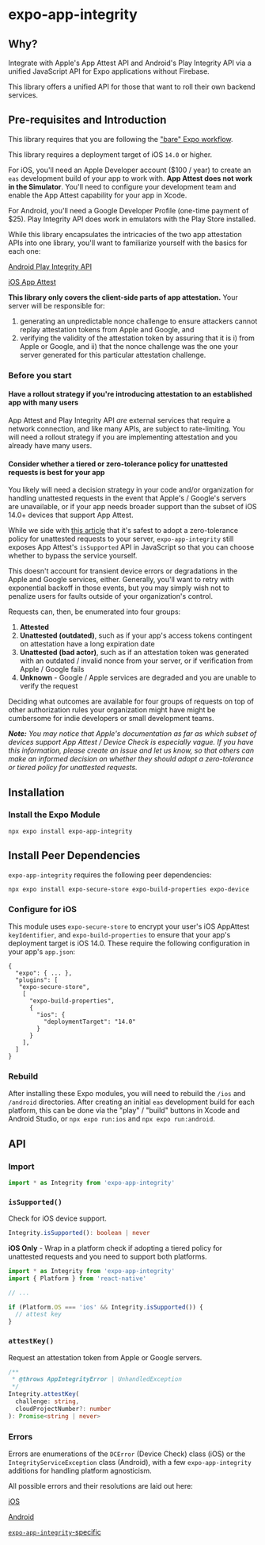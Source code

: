 # expo-app-integrity

## Why?
Integrate with Apple's App Attest API and Android's Play Integrity API via a unified JavaScript API for Expo applications without Firebase.

This library offers a unified API for those that want to roll their own backend services.

## Pre-requisites and Introduction
This library requires that you are following the ["bare" Expo workflow](https://docs.expo.dev/archive/managed-vs-bare).

This library requires a deployment target of iOS `14.0` or higher.

For iOS, you'll need an Apple Developer account ($100 / year) to create an `eas` development build of your app to work with. **App Attest does not work in the Simulator**. You'll need to configure your development team and enable the App Attest capability for your app in Xcode.

For Android, you'll need a Google Developer Profile (one-time payment of $25). Play Integrity API does work in emulators with the Play Store installed.

While this library encapsulates the intricacies of the two app attestation APIs into one library, you'll want to familiarize yourself with the basics for each one:

[Android Play Integrity API](https://developer.android.com/google/play/integrity/overview)

[iOS App Attest](https://developer.apple.com/documentation/devicecheck/preparing_to_use_the_app_attest_service)

**This library only covers the client-side parts of app attestation.** Your server will be responsible for:
1) generating an unpredictable nonce challenge to ensure attackers cannot replay attestation tokens from Apple and Google, and
2) verifying the validity of the attestation token by assuring that it is i)  from Apple or Google, and ii)  that the nonce challenge was the one your server generated for this particular attestation challenge.

### Before you start

#### Have a rollout strategy if you're introducing attestation to an established app with many users

App Attest and Play Integrity API *are* external services that require a network connection, and like many APIs, are subject to rate-limiting. You will need a rollout strategy if you are implementing attestation and you already have many users.

#### Consider whether a tiered or zero-tolerance policy for unattested requests is best for your app

You likely will need a decision strategy in your code and/or organization for handling unattested requests in the event that Apple's / Google's servers are unavailable, or if your app needs broader support than the subset of iOS 14.0+ devices that support App Attest. 

While we side with [this article](https://swiftrocks.com/app-attest-apple-protect-ios-jailbreak) that it's safest to adopt a zero-tolerance policy for unattested requests to your server, `expo-app-integrity` still exposes App Attest's `isSupported` API in JavaScript so that you can choose whether to bypass the service yourself.

This doesn't account for transient device errors or degradations in the Apple and Google services, either. Generally, you'll want to retry with exponential backoff in those events, but you may simply wish not to penalize users for faults outside of your organization's control.

Requests can, then, be enumerated into four groups:
1) **Attested**
2) **Unattested (outdated)**, such as if your app's access tokens contingent on attestation have a long expiration date
3) **Unattested (bad actor)**, such as if an attestation token was generated with an outdated / invalid nonce from your server, or if verification from Apple / Google fails
4) **Unknown** - Google / Apple services are degraded and you are unable to verify the request

Deciding what outcomes are available for four groups of requests on top of other authorization rules your organization might have might be cumbersome for indie developers or small development teams.

***Note:** You may notice that Apple's documentation as far as *which* subset of devices support App Attest / Device Check is especially vague. If you have this information, please create an issue and let us know, so that others can make an informed decision on whether they should adopt a zero-tolerance or tiered policy for unattested requests.*

## Installation
### Install the Expo Module
```
npx expo install expo-app-integrity
```

## Install Peer Dependencies
`expo-app-integrity`  requires the following peer dependencies:
```
npx expo install expo-secure-store expo-build-properties expo-device
```
### Configure for iOS

This module uses `expo-secure-store` to encrypt your user's iOS AppAttest `keyIdentifier`, and `expo-build-properties` to ensure that your app's deployment target is iOS 14.0. These require the following configuration in your app's `app.json`:
```
{
  "expo": { ... },
  "plugins": [
   "expo-secure-store",
    [
      "expo-build-properties",
      {
        "ios": {
          "deploymentTarget": "14.0"
        }
      }
    ],
  ]
}
```
### Rebuild
After installing these Expo modules, you will need to rebuild the `/ios` and `/android` directories. After creating an initial `eas` development build for each platform, this can be done via the "play" / "build" buttons in Xcode and Android Studio, or `npx expo run:ios` and `npx expo run:android`.

## API
### Import
```TypeScript
import * as Integrity from 'expo-app-integrity'
```

### `isSupported()`
Check for iOS device support.
```TypeScript
Integrity.isSupported(): boolean | never
```
**iOS Only** -  Wrap in a platform check if adopting a tiered policy for unattested requests and you need to support both platforms.
```TypeScript
import * as Integrity from 'expo-app-integrity'
import { Platform } from 'react-native'

// ...

if (Platform.OS === 'ios' && Integrity.isSupported()) {
  // attest key
}
```

### `attestKey()`
Request an attestation token from Apple or Google servers.
```TypeScript
/** 
 * @throws AppIntegrityError | UnhandledException
 */
Integrity.attestKey(
  challenge: string,
  cloudProjectNumber?: number
): Promise<string | never>
```

### Errors
Errors are enumerations of the `DCError` (Device Check) class (iOS) or the `IntegrityServiceException` class (Android), with a few `expo-app-integrity` additions for handling platform agnosticism.

All possible errors and their resolutions are laid out here:

[iOS](./src/errors/iOS.ts)

[Android](./src/errors/Android.ts)

[`expo-app-integrity`-specific](./src/errors/PlatformAgnostic.ts)
